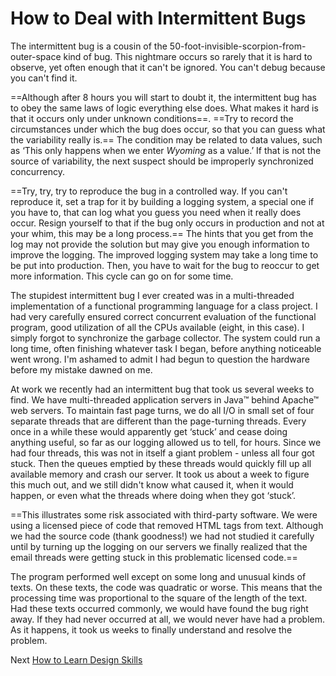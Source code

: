 # How to Deal with Intermittent Bugs
[//]: # (Version:1.0.0)
The intermittent bug is a cousin of the 50-foot-invisible-scorpion-from-outer-space kind of bug. This nightmare occurs so rarely that it is hard to observe, yet often enough that it can't be ignored. You can't debug because you can't find it.

==Although after 8 hours you will start to doubt it, the intermittent bug has to obey the same laws of logic everything else does. What makes it hard is that it occurs only under unknown conditions==. ==Try to record the circumstances under which the bug does occur, so that you can guess what the variability really is.== The condition may be related to data values, such as ‘This only happens when we enter *Wyoming* as a value.’ If that is not the source of variability, the next suspect should be improperly synchronized concurrency.

==Try, try, try to reproduce the bug in a controlled way. If you can't reproduce it, set a trap for it by building a logging system, a special one if you have to, that can log what you guess you need when it really does occur. Resign yourself to that if the bug only occurs in production and not at your whim, this may be a long process.== The hints that you get from the log may not provide the solution but may give you enough information to improve the logging. The improved logging system may take a long time to be put into production. Then, you have to wait for the bug to reoccur to get more information. This cycle can go on for some time.

The stupidest intermittent bug I ever created was in a multi-threaded implementation of a functional programming language for a class project. I had very carefully ensured correct concurrent evaluation of the functional program, good utilization of all the CPUs available (eight, in this case). I simply forgot to synchronize the garbage collector. The system could run a long time, often finishing whatever task I began, before anything noticeable went wrong. I'm ashamed to admit I had begun to question the hardware before my mistake dawned on me.

At work we recently had an intermittent bug that took us several weeks to find. We have multi-threaded application servers in Java™ behind Apache™ web servers. To maintain fast page turns, we do all I/O in small set of four separate threads that are different than the page-turning threads. Every once in a while these would apparently get ‘stuck’ and cease doing anything useful, so far as our logging allowed us to tell, for hours. Since we had four threads, this was not in itself a giant problem - unless all four got stuck. Then the queues emptied by these threads would quickly fill up all available memory and crash our server. It took us about a week to figure this much out, and we still didn't know what caused it, when it would happen, or even what the threads where doing when they got ‘stuck’.

==This illustrates some risk associated with third-party software. We were using a licensed piece of code that removed HTML tags from text. Although we had the source code (thank goodness!) we had not studied it carefully until by turning up the logging on our servers we finally realized that the email threads were getting stuck in this problematic licensed code.==

The program performed well except on some long and unusual kinds of texts. On these texts, the code was quadratic or worse. This means that the processing time was proportional to the square of the length of the text. Had these texts occurred commonly, we would have found the bug right away. If they had never occurred at all, we would never have had a problem. As it happens, it took us weeks to finally understand and resolve the problem.

Next [How to Learn Design Skills](11-How-to-Learn-Design-Skills.md)
